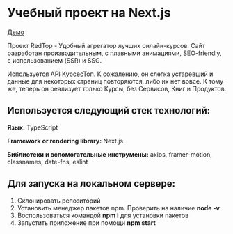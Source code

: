 # Учебный проект на Next.js
[Демо](https://courses-app-hazel.vercel.app/courses/data-science)

Проект RedTop - Удобный агрегатор лучших онлайн-курсов. Сайт разработан производительным, с плавными анимациями, SEO-friendly, с использованием (SSR) и SSG.

Используется API [КурсесТоп](https://courses-top.ru). К сожалению, он слегка устаревший и данные для некоторых страниц повторяются, либо их нет вовсе. К тому же, теперь он реализует только Курсы, без Сервисов, Книг и Продуктов.

## Используется следующий стек технологий:
**Язык:** TypeScript

**Framework or rendering library:** Next.js

**Библиотеки и вспомогательные инструмены:** axios, framer-motion, classnames, date-fns, eslint

## Для запуска на локальном сервере:
  1. Склонировать репозиторий
  2. Установить менеджер пакетов npm. Проверить на наличие <strong>node -v</strong>
  3. Воспользоваться командой <strong>npm i</strong> для установки пакетов
  4. Запустить приложение при помощи <strong>npm start</strong>
 
